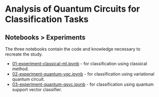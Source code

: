 # Analysis of Quantum Circuits for Classification Tasks

## Notebooks > Experiments

The three notebooks contain the code and knowledge necessary to recreate the study. 

* [01-experiment-classical-ml.ipynb](01-experiment-classical-ml.ipynb) - for classification using classical method.
* [02-experiment-quantum-vqc.ipynb](02-experiment-quantum-vqc.ipynb) - for classification using variational quantum circuit.
* [03-experiment-quantum-qsvc.ipynb](03-experiment-quantum-qsvc.ipynb) - for classification using quantum support vector classifier.

